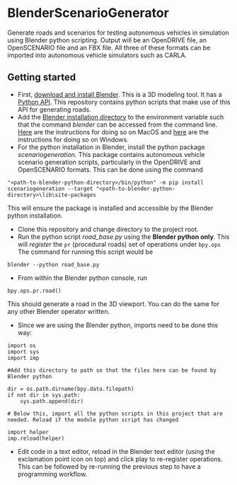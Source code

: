 # BlenderScenarioGenerator
Generate roads and scenarios for testing autonomous vehicles in simulation using Blender python scripting. Output will be an OpenDRIVE file, an OpenSCENARIO file and an FBX file. All three of these formats can be imported into autonomous vehicle simulators such as CARLA. 

## Getting started
* First, [download and install Blender](https://www.blender.org/download/). This is a 3D modeling tool. It has a [Python API](https://docs.blender.org/api/current/info_overview.html). This repository contains python scripts that make use of this API for generating roads.
* Add the [Blender installation directory](https://docs.blender.org/manual/en/latest/advanced/command_line/launch/index.html) to the environment variable such that the command *blender* can be accessed from the command line. [Here](https://docs.blender.org/manual/en/latest/advanced/command_line/launch/macos.html) are the instructions for doing so on MacOS and [here](https://docs.blender.org/manual/en/latest/advanced/command_line/launch/windows.html) are the instructions for doing so on Windows.
* For the python installation in Blender, install the python package *scenariogeneration.* This package contains autonomous vehicle scenario generation scripts, particularly in the OpenDRIVE and OpenSCENARIO formats. This can be done using the command 
```
"<path-to-blender-python-directory>/bin/python" -m pip install scenariogeneration --target "<path-to-blender-python-directory>\lib\site-packages
``` 
This will ensure the package is installed and accessible by the Blender python installation. 
* Clone this repository and change directory to the project root. 
* Run the python script *road_base.py* using the **Blender python only**. This will *register* the `pr` (procedural roads) set of operations under `bpy.ops` The command for running this script would be 
```
blender --python road_base.py
```
* From within the Blender python console, run 
```
bpy.ops.pr.road()
```

This should generate a road in the 3D viewport. You can do the same for any other Blender operator written.
* Since we are using the Blender python, imports need to be done this way:
```
import os
import sys
import imp

#Add this directory to path so that the files here can be found by Blender python

dir = os.path.dirname(bpy.data.filepath)
if not dir in sys.path:
    sys.path.append(dir)

# Below this, import all the python scripts in this project that are needed. Reload if the module python script has changed

import helper
imp.reload(helper)
```
* Edit code in a text editor, reload in the Blender text editor (using the exclamation point icon on top) and click play to re-register operations. This can be followed by re-running the previous step to have a programming workflow. 
